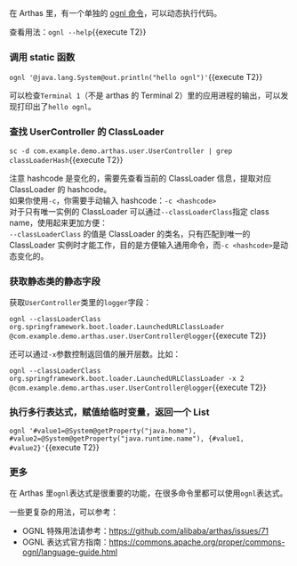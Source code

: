 在 Arthas 里，有一个单独的 [ognl 命令](https://arthas.aliyun.com/doc/ognl.html)，可以动态执行代码。

查看用法：`ognl --help`{{execute T2}}

### 调用 static 函数

`ognl '@java.lang.System@out.println("hello ognl")'`{{execute T2}}

可以检查`Terminal 1`（不是 arthas 的 Terminal 2）里的应用进程的输出，可以发现打印出了`hello ognl`。

### 查找 UserController 的 ClassLoader

`sc -d com.example.demo.arthas.user.UserController | grep classLoaderHash`{{execute T2}}

注意 hashcode 是变化的，需要先查看当前的 ClassLoader 信息，提取对应 ClassLoader 的 hashcode。  
如果你使用`-c`，你需要手动输入 hashcode：`-c <hashcode>`  
对于只有唯一实例的 ClassLoader 可以通过`--classLoaderClass`指定 class name，使用起来更加方便：  
`--classLoaderClass` 的值是 ClassLoader 的类名，只有匹配到唯一的 ClassLoader 实例时才能工作，目的是方便输入通用命令，而`-c <hashcode>`是动态变化的。

### 获取静态类的静态字段

获取`UserController`类里的`logger`字段：

`ognl --classLoaderClass org.springframework.boot.loader.LaunchedURLClassLoader @com.example.demo.arthas.user.UserController@logger`{{execute T2}}

还可以通过`-x`参数控制返回值的展开层数。比如：

`ognl --classLoaderClass org.springframework.boot.loader.LaunchedURLClassLoader -x 2 @com.example.demo.arthas.user.UserController@logger`{{execute T2}}

### 执行多行表达式，赋值给临时变量，返回一个 List

`ognl '#value1=@System@getProperty("java.home"), #value2=@System@getProperty("java.runtime.name"), {#value1, #value2}'`{{execute T2}}

### 更多

在 Arthas 里`ognl`表达式是很重要的功能，在很多命令里都可以使用`ognl`表达式。

一些更复杂的用法，可以参考：

- OGNL 特殊用法请参考：https://github.com/alibaba/arthas/issues/71
- OGNL 表达式官方指南：https://commons.apache.org/proper/commons-ognl/language-guide.html
